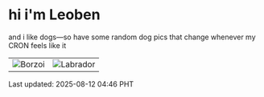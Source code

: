 # hi i'm Leoben

and i like dogs—so have some random dog pics that change whenever my CRON feels like it

|  |  |
|--------|----------|
| ![Borzoi](https://random-dog-vercel.vercel.app/api/random-borzoi?v=1754945199) | ![Labrador](https://random-dog-vercel.vercel.app/api/random-labrador?v=1754945199) |

Last updated: 2025-08-12 04:46 PHT
